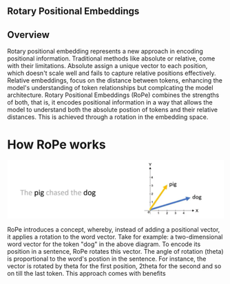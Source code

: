 ## Rotary Positional Embeddings

## Overview
Rotary positional embedding represents a new approach in encoding positional information.
Traditional methods like absolute or relative, come with their limitations.
Absolute assign a unique vector to each position, which doesn't scale well and fails to capture relative positions effectively.
Relative embeddings, focus on the distance between tokens, enhancing the model's understanding of token relationships but complcating the model architecture.
Rotary Positional Embeddings (RoPe) combines the strengths of both, that is, it encodes positional information in a way that allows the model to understand both the absolute postion of tokens and their relative distances.
This is achieved through a rotation in the embedding space.

# How RoPe works
![Output example:](../assets/rope_example.webp)

RoPe introduces a concept, whereby, instead of adding a positional vector, it applies a rotation to the word vector.
Take for example: a two-dimensional word vector for the token "dog" in the above diagram.
To encode its position in a sentence, RoPe rotates this vector.
The angle of rotation (theta) is proportional to the word's postion in the sentence.
For instance, the vector is rotated by theta for the first position, 2theta for the second and so on till the last token.
This approach comes with benefits

